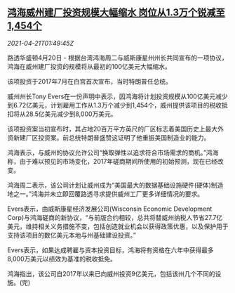 <!--1618970463000-->
[鸿海威州建厂投资规模大幅缩水 岗位从1.3万个锐减至1,454个](https://cn.reuters.com/article/honhai-0420-tues-idCNKBS2C8064)
------

<div><i>2021-04-21T01:49:45Z</i></div><p>路透华盛顿4月20日 - 根据台湾鸿海周二与威斯康星州州长共同宣布的一项协议，鸿海在威州建厂投资的规模将从最初的100亿美元大幅缩水。</p><p>该项投资于2017年7月在白宫首次宣布，当时特朗普任总统。</p><p>威州州长Tony Evers在一份声明中表示，因鸿海将计划投资规模从100亿美元减少到6.72亿美元，计划雇用工作从1.3万个减少到1,454个，威州提供该项目的税收抵扣将从28.5亿美元减少到8,000万美元。</p><p>该项投资案当初宣布时，其占地20百万平方英尺的厂区标志着美国历史上最大外资新建厂区投资案。前总统特朗普盛赞这证明了他重振美国制造业的能力。</p><p>鸿海表示，与威州的协议允许公司“换取弹性以追求符合市场需求的商机。”鸿海称，由于难以预见的市场变化，2017年磋商期间所使用的初始预测，现在已经改变。</p><p>鸿海周二表示，该公司计划让威州成为“美国最大的数据基础设施硬件(硬体)制造地之一。”鸿海并未立即回覆路透寻求提供威州工厂更多详细情况的要求。</p><p>Evers表示，由威斯康星经济发展公司(Wisconsin Economic Development Corp)与鸿海磋商的新协议，“与前版合约相较，总共将替威州纳税人节省27.7亿美元，维持相关义务措施不变，包括创造就业机会以获得政策优惠，以及保护用于支持该项目的数亿美元本地与州基础建设投资。”</p><p>Evers表示，如果达成聘雇与资本投资目标，鸿海将有资格在六年中获得最多8,000万美元以绩效为基准的税收抵免。</p><p>鸿海指出，该公司自2017年以来已向威州投资9亿美元，包括该州几个不同的设施。(完)</p>
